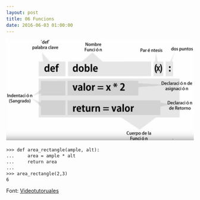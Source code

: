 ```yaml
---
layout: post
title: 06 Funcions
date: 2016-06-03 01:00:00
---
```


![Funcions](assets/images/funcions.png)

	>>> def area_rectangle(ample, alt):
	...     area = ample * alt
	...     return area
	... 
	>>> area_rectangle(2,3)
	6

Font: [Videotutoruales](https://www.youtube.com/watch?v=yG6JA0hv1es&list=PLEtcGQaT56chpYflEjBWRodHJNJN8EKpO&index=7)
